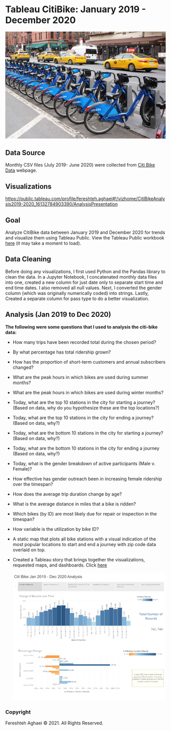 # Tableau CitiBike: January 2019 - December 2020

![Citi-Bikes](Images/citi_bike.jpg)



## Data Source

Monthly CSV files (July 2019- June 2020) were collected from [Citi Bike Data](https://www.citibikenyc.com/system-data) webpage.



## Visualizations

https://public.tableau.com/profile/fereshteh.aghaei#!/vizhome/CitiBikeAnalysis2019-2020_16132784903390/AnalysisPresentation



## Goal

Analyze CitiBike data between January 2019 and December 2020 for trends and visualize them using Tableau Public. View the Tableau Public workbook [here](https://public.tableau.com/profile/fereshteh.aghaei#!/vizhome/CitiBikeAnalysis2019-2020_16132784903390/AnalysisPresentation) (it may take a moment to load).



## Data Cleaning

Before doing any visualizations, I first used Python and the Pandas library to clean the data. In a Jupyter Notebook, I concatenated monthly data files into one, created a new column for just date only to separate start time and end time dates. I also removed all null values. Next, I converted the gender column (which was originally numerically coded) into strings. Lastly, Created a separate column for pass type to do a better visualization.



## Analysis (Jan 2019 to Dec 2020)

**The following were some questions that I used to analysis the citi-bike data:**

* How many trips have been recorded total during the chosen period?

* By what percentage has total ridership grown?

* How has the proportion of short-term customers and annual subscribers changed?

* What are the peak hours in which bikes are used during summer months?

* What are the peak hours in which bikes are used during winter months?

* Today, what are the top 10 stations in the city for starting a journey? (Based on data, why do you hypothesize these are the top locations?)

* Today, what are the top 10 stations in the city for ending a journey? (Based on data, why?)

* Today, what are the bottom 10 stations in the city for starting a journey? (Based on data, why?)

* Today, what are the bottom 10 stations in the city for ending a journey (Based on data, why?)

* Today, what is the gender breakdown of active participants (Male v. Female)?

* How effective has gender outreach been in increasing female ridership over the timespan?

* How does the average trip duration change by age?

* What is the average distance in miles that a bike is ridden?

* Which bikes (by ID) are most likely due for repair or inspection in the timespan?

* How variable is the utilization by bike ID?

* A static map that plots all bike stations with a visual indication of the most popular locations to start and end a journey with zip code data overlaid on top.


* Created a Tableau story that brings together the visualizations, requested maps, and dashboards. Click [here](https://public.tableau.com/profile/fereshteh.aghaei#!/vizhome/CitiBikeAnalysis2019-2020_16132784903390/AnalysisPresentation) 

  ![Citi-Bikes](Images/dashboard.png)

  

### Copyright

Fereshteh Aghaei © 2021. All Rights Reserved.
